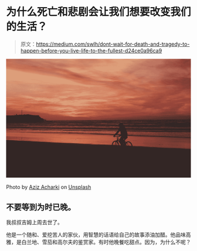 # 为什么死亡和悲剧会让我们想要改变我们的生活？

> 原文：<https://medium.com/swlh/dont-wait-for-death-and-tragedy-to-happen-before-you-live-life-to-the-fullest-d24ce0a96ca9>

![](img/fad4b5f1412b49bdf20f439fc7a53c7c.png)

Photo by [Aziz Acharki](https://unsplash.com/@acharki95?utm_source=medium&utm_medium=referral) on [Unsplash](https://unsplash.com?utm_source=medium&utm_medium=referral)

## 不要等到为时已晚。

我叔叔吉姆上周去世了。

他是一个随和、爱挖苦人的家伙，用智慧的话语给自己的故事添油加醋。他品味高雅，是白兰地、雪茄和高尔夫的鉴赏家。有时他晚餐吃甜点。因为，为什么不呢？